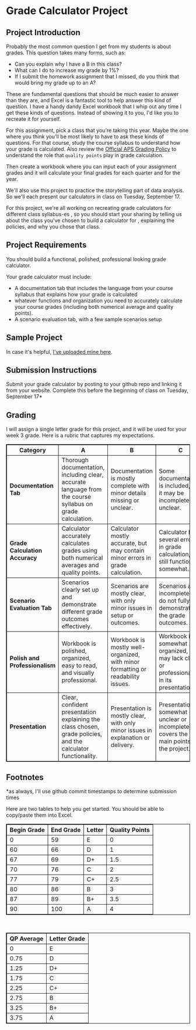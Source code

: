 # Grade Calculator Project

## Project Introduction

Probably the most common question I get from my students is about grades. This question takes many forms, such as:
- Can you explain why I have a B in this class?
- What can I do to increase my grade by 1%?
- If I submit the homework assignment that I missed, do you think that would bring my grade up to an A?

These are fundamental questions that should be much easier to answer than they are, and Excel is a fantastic tool to help answer this kind of question. I have a handy dandy Excel workbook that I whip out any time I get these kinds of questions. Instead of showing it to you, I'd like you to recreate it for yourself.

For this assignment, pick a class that you're taking this year. Maybe the one where you think you'll be most likely to have to ask these kinds of questions. For that course, study the course syllabus to understand how your grade is calculated. Also review the [Official APS Grading Policy](https://go.boarddocs.com/vsba/arlington/Board.nsf/files/CPRJVG4F0341/$file/I-7.2.3.34%20PIP-2%20Reporting%20Student%20Progress%20and%20Grades%20(Secondary)%20.pdf) to understand the role that `quality points` play in grade calculation.

Then create a workbook where you can input each of your assignment grades and it will calculate your final grades for each quarter and for the year.

We'll also use this project to practice the storytelling part of data analysis. So we'll each present our calculators in class on Tuesday, September 17.

For this project, we're all working on recreating grade calculators for different class syllabus-es
, so you should start your sharing by telling us about the class you've chosen to build a calculator for
, explaining the policies, and why you chose that class.

## Project Requirements
You should build a functional, polished, professional looking grade calculator. 

Your grade calculator must include:

- A documentation tab that includes the language from your course syllabus that explains how your grade is calculated
- whatever functions and organization you need to accurately calculate your course grades (including both numerical average and quality points).
- A scenario evaluation tab, with a few sample scenarios setup



## Sample Project
In case it's helpful, [I've uploaded mine here](../goals/data/WebDev_Grade_Calculator.xlsx).

## Submission Instructions
Submit your grade calculator by posting to your github repo and linking it from your website.
Complete this before the beginning of class on Tuesday, September 17* 

## Grading
I will assign a single letter grade for this project, and it will be used for your week 3 grade. 
Here is a rubric that captures my expectations.

<style>
table, th, td {
  border: 1px solid black;
  border-collapse: collapse;
}
</style>
| **Category**                    | **A**                                                                                                      | **B**                                                                                          | **C**                                                                                          | **D**                                                                                          | **F**                                                                                          |
|----------------------------------|------------------------------------------------------------------------------------------------------------|------------------------------------------------------------------------------------------------|------------------------------------------------------------------------------------------------|------------------------------------------------------------------------------------------------|------------------------------------------------------------------------------------------------|
| **Documentation Tab**            | Thorough documentation, including clear, accurate language from the course syllabus on grade calculation.   | Documentation is mostly complete with minor details missing or unclear.                       | Some documentation is included, but it may be incomplete or unclear.                           | Minimal documentation, missing key elements or unclear explanations.                           | No documentation provided or largely inaccurate.                                                |
| **Grade Calculation Accuracy**   | Calculator accurately calculates grades using both numerical averages and quality points.                   | Calculator mostly accurate, but may contain minor errors in grade calculation.                 | Calculator has several errors in grade calculation, but still functions somewhat.               | Calculator has major errors in grade calculation, barely functions as intended.                 | Calculator does not work or does not calculate grades accurately at all.                        |
| **Scenario Evaluation Tab**      | Scenarios clearly set up and demonstrate different grade outcomes effectively.                             | Scenarios are mostly clear, with only minor issues in setup or outcomes.                       | Scenarios are incomplete or do not fully demonstrate the grade outcomes.                       | Scenarios are poorly set up or do not represent useful evaluations of grade outcomes.           | No scenarios are included or are entirely incorrect.                                            |
| **Polish and Professionalism**   | Workbook is polished, organized, easy to read, and visually professional.                                   | Workbook is mostly well-organized, with minor formatting or readability issues.                | Workbook is somewhat organized, but may lack clarity or professionalism in its presentation.    | Workbook is disorganized, hard to read, and lacks polish or professionalism.                   | Workbook is messy, unorganized, and visually unappealing.                                       |
| **Presentation**                 | Clear, confident presentation explaining the class chosen, grade policies, and the calculator functionality. | Presentation is mostly clear, with only minor issues in explanation or delivery.               | Presentation is somewhat unclear or incomplete, but covers the main points of the project.      | Presentation is unclear, lacks important details, or is not well-prepared.                     | No presentation or extremely poor explanation of the project and grade calculator functionality. |


## Footnotes
*as always, I'll use github commit timestamps to determine submission times

Here are two tables to help you get started. You should be able to copy/paste them into Excel.

| Begin Grade | End Grade | Letter | Quality Points |
|-------------|-----------|--------|----------------|
| 0           | 59        | E      | 0              |
| 60          | 66        | D      | 1              |
| 67          | 69        | D+     | 1.5            |
| 70          | 76        | C      | 2              |
| 77          | 79        | C+     | 2.5            |
| 80          | 86        | B      | 3              |
| 87          | 89        | B+     | 3.5            |
| 90          | 100       | A      | 4              |

<br>

| QP Average | Letter Grade |
|------------|--------------|
| 0          | E            |
| 0.75       | D            |
| 1.25       | D+           |
| 1.75       | C            |
| 2.25       | C+           |
| 2.75       | B            |
| 3.25       | B+           |
| 3.75       | A            |
